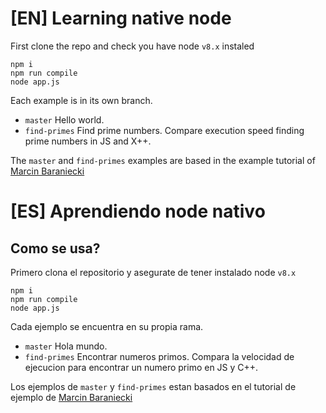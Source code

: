 
# [EN] Learning native node
First clone the repo and check you have node `v8.x` instaled
```
npm i
npm run compile
node app.js
```
Each example is in its own branch.
- `master` Hello world.
- `find-primes` Find prime numbers. Compare execution speed finding prime numbers in JS and X++.

The `master` and `find-primes` examples are based in the example tutorial of [Marcin Baraniecki](https://medium.com/@marcinbaraniecki/extending-node-js-with-native-c-modules-63294a91ce4)
# [ES] Aprendiendo node nativo

## Como se usa?
Primero clona el repositorio y asegurate de tener instalado node `v8.x`
```
npm i
npm run compile
node app.js
```

Cada ejemplo se encuentra en su propia rama.
- `master` Hola mundo.
- `find-primes` Encontrar numeros primos. Compara la velocidad de ejecucion para encontrar un numero primo en JS y C++.

Los ejemplos de `master` y `find-primes` estan basados en el tutorial de ejemplo de [Marcin Baraniecki](https://medium.com/@marcinbaraniecki/extending-node-js-with-native-c-modules-63294a91ce4)
